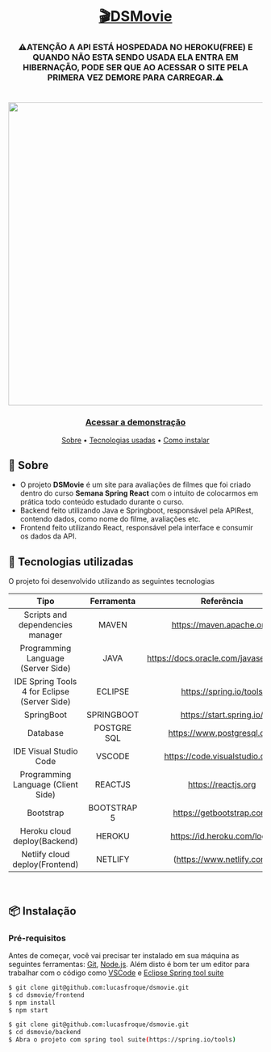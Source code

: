 <h1 align="center">
    <a href="https://dsmovie-lucasfroque.netlify.app">🎬DSMovie</a>
</h1>
<h3 align="center">⚠️ATENÇÃO A API ESTÁ HOSPEDADA NO HEROKU(FREE) E QUANDO NÃO ESTA SENDO USADA ELA ENTRA EM HIBERNAÇÃO, PODE SER QUE AO ACESSAR O SITE PELA PRIMERA
 VEZ DEMORE PARA CARREGAR.⚠️ </h3>
<h1 align="center">
    <img align="center" width=600 src="https://i.imgur.com/Ww7T7P0.gif">
</h1>

<h3 align="center">
    <a href="https://dsmovie-lucasfroque.netlify.app/">Acessar a demonstração</a>
</h3>

<p align="center">
 <a href="#-sobre">Sobre</a> •
 <a href="#-tecnologias-utilizadas">Tecnologias usadas</a> • 
   <a href="#-instalação">Como instalar</a> 
</p>

## 🔖 Sobre
- O projeto **DSMovie** é um site para avaliações de filmes que foi criado dentro do curso **Semana Spring React** com o intuito de colocarmos em prática todo conteúdo estudado durante o curso.
- Backend feito utilizando Java e Springboot, responsável pela APIRest, contendo dados, como nome do filme, avaliações etc.
- Frontend feito utilizando React, responsável pela interface e consumir os dados da API.

## 🚀 Tecnologias utilizadas
O projeto foi desenvolvido utilizando as seguintes tecnologias <br>


|                Tipo                |      Ferramenta      |                Referência                |
| :--------------------------------: | :------------------: | :--------------------------------------: |
|  Scripts and dependencies manager  |        MAVEN         |         https://maven.apache.org/        |
| Programming Language (Server Side) |         JAVA         | https://docs.oracle.com/javase/tutorial/ |
|IDE Spring Tools 4 for Eclipse (Server Side)| ECLIPSE      |         https://spring.io/tools          |
|            SpringBoot              |     SPRINGBOOT       |         https://start.spring.io/         |
|              Database              |     POSTGRE SQL      |       https://www.postgresql.org/        |
|       IDE Visual Studio Code       |       VSCODE         |       https://code.visualstudio.com/     |
| Programming Language (Client Side) |       REACTJS        |           https://reactjs.org            |
|             Bootstrap              |     BOOTSTRAP 5      |        https://getbootstrap.com/         |
|Heroku cloud deploy(Backend)        |       HEROKU         |        https://id.heroku.com/login       |
|  Netlify cloud deploy(Frontend)    |       NETLIFY        |        (https://www.netlify.com/         |


<br>

## 📦 Instalação
### Pré-requisitos

Antes de começar, você vai precisar ter instalado em sua máquina as seguintes ferramentas:
[Git](https://git-scm.com), [Node.js](https://nodejs.org/en/). 
Além disto é bom ter um editor para trabalhar com o código como [VSCode](https://code.visualstudio.com/) e [Eclipse Spring tool suite](https://start.spring.io/)

```bash
$ git clone git@github.com:lucasfroque/dsmovie.git
$ cd dsmovie/frontend
$ npm install
$ npm start
```
```bash
$ git clone git@github.com:lucasfroque/dsmovie.git
$ cd dsmovie/backend
$ Abra o projeto com spring tool suite(https://spring.io/tools)
```
